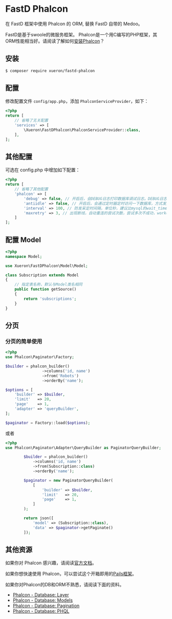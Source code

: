 # FastD Phalcon
在 FastD 框架中使用 Phalcon 的 ORM, 替换 FastD 自带的 Medoo。

FastD是基于swoole的微服务框架。
Phalcon是一个用C编写的PHP框架，其ORM性能相当好。请阅读了解如何[安装Phalcon](https://docs.phalconphp.com/en/3.2/installation)？

## 安装
```bash
$ composer require xueron/fastd-phalcon
```

## 配置
修改配置文件 `config/app.php`，添加 `PhalconServiceProvider`，如下：
```php
<?php
return [
    // 省略了无关配置
    'services' => [
        \Xueron\FastDPhalcon\PhalconServiceProvider::class,
    ],
];
```

## 其他配置
可选在 config.php 中增加如下配置：
```php
<?php
return [
    // 省略了其他配置
    'phalcon' => [
        'debug' => false, // 开启后，会DEBUG日志打印数据库调试日志。DEBUG日志在app.php中配置
        'antiidle' => false, // 开启后，会通过定时器定时访问一下数据库，方式发呆断线
        'interval' => 100, // 防发呆定时间隔，单位秒，建议比mysql的wait_timeout略短
        'maxretry' => 3, // 出现断线，自动重连的尝试次数，尝试多次不成功，worker会退出
    ]
];
```

## 配置 Model
```php
<?php
namespace Model;

use Xueron\FastDPhalcon\Model\Model;

class Subscription extends Model
{
    // 指定表名称，默认与Model类名相同
    public function getSource()
    {
        return 'subscriptions';
    }
}
```

## 分页
### 分页的简单使用
```php
<?php
use Phalcon\Paginator\Factory;

$builder = phalcon_builder()
                ->columns('id, name')
                ->from('Robots')
                ->orderBy('name');

$options = [
    'builder' => $builder,
    'limit'   => 20,
    'page'    => 1,
    'adapter' => 'queryBuilder',
];

$paginator = Factory::load($options);
```
或者

```php
<?php
use Phalcon\Paginator\Adapter\QueryBuilder as PaginatorQueryBuilder;

        $builder = phalcon_builder()
            ->columns('id, name')
            ->from(Subscription::class)
            ->orderBy('name');

        $paginator = new PaginatorQueryBuilder(
            [
                'builder' => $builder,
                'limit'   => 20,
                'page'    => 1,
            ]
        );

        return json([
            'model' => (Subscription::class),
            'data' => $paginator->getPaginate()
        ]);
```


## 其他资源
如果你对 Phalcon 感兴趣，请阅读[官方文档](docs.phalconphp.com/en/latest/index.html)。

如果你想快速使用 Phalcon，可以尝试这个开箱即用的[Pails框架](https://github.com/xueron/pails)。

如果你对Phalcon的DB和ORM不熟悉，请阅读下面的资料。
* [Phalcon - Database: Layer](https://docs.phalconphp.com/en/3.2/db-layer)
* [Phalcon - Database: Models](https://docs.phalconphp.com/en/3.2/db-models)
* [Phalcon - Database: Pagination](https://docs.phalconphp.com/en/3.2/db-pagination)
* [Phalcon - Database: PHQL](https://docs.phalconphp.com/en/3.2/db-phql)
